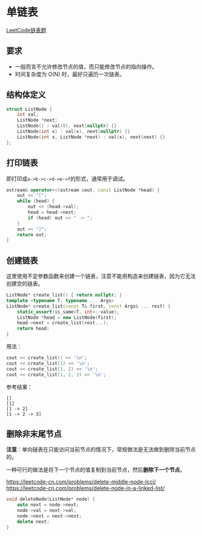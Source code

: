 # 单链表

[LeetCode链表题](https://leetcode-cn.com/problemset/all/?topicSlugs=linked-list)

## 要求

* 一般而言不允许修改节点的值，而只能修改节点的指向操作。
* 时间复杂度为 O(N) 时，最好只遍历一次链表。


## 结构体定义


```cpp
struct ListNode {
    int val;
    ListNode *next;
    ListNode() : val(0), next(nullptr) {}
    ListNode(int x) : val(x), next(nullptr) {}
    ListNode(int x, ListNode *next) : val(x), next(next) {}
};
```

## 打印链表

即打印成`a->b->c->d->e->f`的形式，通常用于调试。


```cpp
ostream& operator<<(ostream &out, const ListNode *head) {
    out << "[";
    while (head) {
        out << (head->val);
        head = head->next;
        if (head) out << " -> ";
    }
    out << "]";
    return out;
}
```


## 创建链表

这里使用不定参数函数来创建一个链表，注意不能用构造来创建链表，因为它无法创建空的链表。

```cpp
ListNode* create_list() { return nullptr; }
template <typename T, typename ... Args>
ListNode* create_list(const T& first, const Args& ... rest) {
    static_assert(is_same<T, int>::value);
    ListNode *head = new ListNode(first);
    head->next = create_list(rest...);
    return head;
}
```


用法：

```cpp
cout << create_list() << '\n';
cout << create_list(1) << '\n';
cout << create_list(1, 2) << '\n';
cout << create_list(1, 2, 3) << '\n';
```

参考结果：

```
[]
[1]
[1 -> 2]
[1 -> 2 -> 3]
```

## 删除非末尾节点

**注意**：单向链表在只能访问当前节点的情况下，常规做法是无法做到删除当前节点的。

一种可行的做法是将下一个节点的值复制到当前节点，然后**删除下一个节点**。

https://leetcode-cn.com/problems/delete-middle-node-lcci/
https://leetcode-cn.com/problems/delete-node-in-a-linked-list/

```cpp
void deleteNode(ListNode* node) {
    auto next = node->next;
    node->val = next->val;
    node->next = next->next;
    delete next;
}
```

